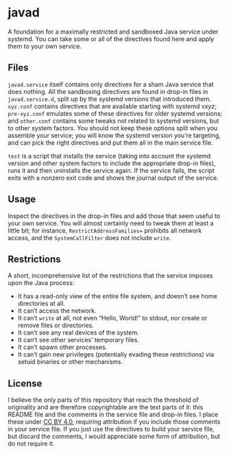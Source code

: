 javad
=====

A foundation for a maximally restricted and sandboxed Java service under systemd.
You can take some or all of the directives found here and apply them to your own service.

Files
-----

`javad.service` itself contains only directives for a sham Java service that does nothing.
All the sandboxing directives are found in drop-in files in `javad.service.d`,
split up by the systemd versions that introduced them.
`xyz.conf` contains directives that are available starting with systemd v*xyz*;
`pre-xyz.conf` emulates some of these directives for older systemd versions;
and `other.conf` contains some tweaks not related to systemd versions, but to other system factors.
You should not keep these options split when you assemble your service;
you will know the systemd version you’re targeting,
and can pick the right directives and put them all in the main service file.

`test` is a script that installs the service
(taking into account the systemd version and other system factors to include the appropriate drop-in files),
runs it and then uninstalls the service again.
If the service fails, the script exits with a nonzero exit code and shows the journal output of the service.

Usage
-----

Inspect the directives in the drop-in files and add those that seem useful to your own service.
You will almost certainly need to tweak them at least a little bit;
for instance, `RestrictAddressFamilies=` prohibits all network access, and the `SystemCallFilter` does not include `write`.

Restrictions
------------

A short, incomprehensive list of the restrictions that the service imposes upon the Java process:

- It has a read-only view of the entire file system, and doesn’t see home directories at all.
- It can’t access the network.
- It can’t `write` at all, not even “Hello, World!” to stdout, nor create or remove files or directories.
- It can’t see any real devices of the system.
- It can’t see other services’ temporary files.
- It can’t spawn other processes.
- It can’t gain new privileges (potentially evading these restrictions) via setuid binaries or other mechanisms.

License
-------

I believe the only parts of this repository that reach the threshold of originality and are therefore copyrightable
are the text parts of it: this README file and the comments in the service file and drop-in files.
I place these under [CC BY 4.0], requiring attribution if you include those comments in your service file.
If you just use the directives to build your service file, but discard the comments,
I would appreciate some form of attribution, but do not require it.

[CC BY 4.0]: https://creativecommons.org/licenses/by/4.0/

